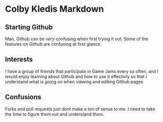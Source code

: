 # Colby Kledis Markdown 

## Starting Github
Man, Github can be *very* confusing when first trying it out. Some of the features on Github are confusing at first glance.

## Interests
I have a group of friends that participate in Game Jams every so often, and I would enjoy learning about Github and how to use it effectivly so that I understand what is going on when viewing and editing Github pages

## Confusions
Forks and pull requests just dont make a ton of sense to me. I need to take the time to figure them out and understand them.
